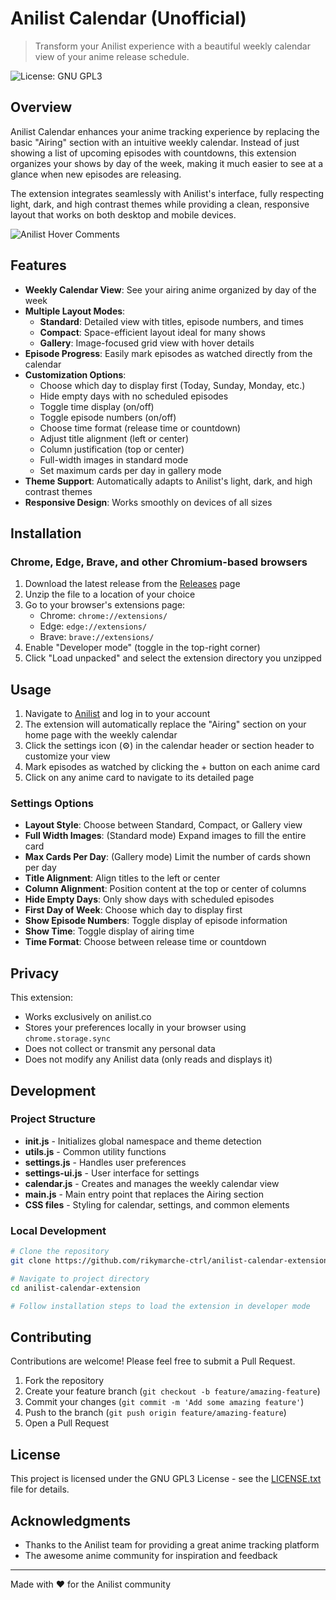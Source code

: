 # Anilist Calendar (Unofficial)


> Transform your Anilist experience with a beautiful weekly calendar view of your anime release schedule.

![License: GNU GPL3](https://img.shields.io/badge/License-GPL3-blue.svg)

## Overview

Anilist Calendar enhances your anime tracking experience by replacing the basic "Airing" section with an intuitive weekly calendar. Instead of just showing a list of upcoming episodes with countdowns, this extension organizes your shows by day of the week, making it much easier to see at a glance when new episodes are releasing.

The extension integrates seamlessly with Anilist's interface, fully respecting light, dark, and high contrast themes while providing a clean, responsive layout that works on both desktop and mobile devices.

![Anilist Hover Comments](https://imgur.com/CUZz0U2.png)

## Features

- **Weekly Calendar View**: See your airing anime organized by day of the week
- **Multiple Layout Modes**:
    - **Standard**: Detailed view with titles, episode numbers, and times
    - **Compact**: Space-efficient layout ideal for many shows
    - **Gallery**: Image-focused grid view with hover details
- **Episode Progress**: Easily mark episodes as watched directly from the calendar
- **Customization Options**:
    - Choose which day to display first (Today, Sunday, Monday, etc.)
    - Hide empty days with no scheduled episodes
    - Toggle time display (on/off)
    - Toggle episode numbers (on/off)
    - Choose time format (release time or countdown)
    - Adjust title alignment (left or center)
    - Column justification (top or center)
    - Full-width images in standard mode
    - Set maximum cards per day in gallery mode
- **Theme Support**: Automatically adapts to Anilist's light, dark, and high contrast themes
- **Responsive Design**: Works smoothly on devices of all sizes

## Installation

### Chrome, Edge, Brave, and other Chromium-based browsers

1. Download the latest release from the [Releases](https://github.com/rikymarche-ctrl/anilist-calendar-extension/releases) page
2. Unzip the file to a location of your choice
3. Go to your browser's extensions page:
    - Chrome: `chrome://extensions/`
    - Edge: `edge://extensions/`
    - Brave: `brave://extensions/`
4. Enable "Developer mode" (toggle in the top-right corner)
5. Click "Load unpacked" and select the extension directory you unzipped

## Usage

1. Navigate to [Anilist](https://anilist.co) and log in to your account
2. The extension will automatically replace the "Airing" section on your home page with the weekly calendar
3. Click the settings icon (⚙️) in the calendar header or section header to customize your view
4. Mark episodes as watched by clicking the + button on each anime card
5. Click on any anime card to navigate to its detailed page

### Settings Options

- **Layout Style**: Choose between Standard, Compact, or Gallery view
- **Full Width Images**: (Standard mode) Expand images to fill the entire card
- **Max Cards Per Day**: (Gallery mode) Limit the number of cards shown per day
- **Title Alignment**: Align titles to the left or center
- **Column Alignment**: Position content at the top or center of columns
- **Hide Empty Days**: Only show days with scheduled episodes
- **First Day of Week**: Choose which day to display first
- **Show Episode Numbers**: Toggle display of episode information
- **Show Time**: Toggle display of airing time
- **Time Format**: Choose between release time or countdown

## Privacy

This extension:
- Works exclusively on anilist.co
- Stores your preferences locally in your browser using `chrome.storage.sync`
- Does not collect or transmit any personal data
- Does not modify any Anilist data (only reads and displays it)

## Development

### Project Structure
- **init.js** - Initializes global namespace and theme detection
- **utils.js** - Common utility functions
- **settings.js** - Handles user preferences
- **settings-ui.js** - User interface for settings
- **calendar.js** - Creates and manages the weekly calendar view
- **main.js** - Main entry point that replaces the Airing section
- **CSS files** - Styling for calendar, settings, and common elements

### Local Development

```bash
# Clone the repository
git clone https://github.com/rikymarche-ctrl/anilist-calendar-extension

# Navigate to project directory
cd anilist-calendar-extension

# Follow installation steps to load the extension in developer mode
```

## Contributing

Contributions are welcome! Please feel free to submit a Pull Request.

1. Fork the repository
2. Create your feature branch (`git checkout -b feature/amazing-feature`)
3. Commit your changes (`git commit -m 'Add some amazing feature'`)
4. Push to the branch (`git push origin feature/amazing-feature`)
5. Open a Pull Request

## License

This project is licensed under the GNU GPL3 License - see the [LICENSE.txt](LICENSE.txt) file for details.

## Acknowledgments

- Thanks to the Anilist team for providing a great anime tracking platform
- The awesome anime community for inspiration and feedback

---

Made with ❤️ for the Anilist community